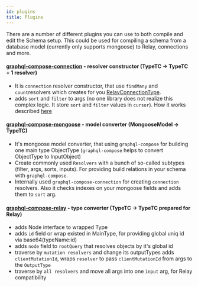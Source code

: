 ```yaml
---
id: plugins
title: Plugins
---
```


There are a number of different plugins you can use to both compile and edit the Schema setup.
This could be used for compiling a schema from a database model (currently only supports mongoose) to Relay, connections and more.

#### [graphql-compose-connection](https://github.com/nodkz/graphql-compose-connection) - resolver constructor (TypeTC -> TypeTC + 1 resolver)

* It is `connection` resolver constructor, that use `findMany` and `count`resolvers which creates for you [RelayConnectionType](https://facebook.github.io/relay/graphql/connections.htm).
* adds `sort` and `filter` to args (no one library does not realize this complex logic. It store `sort` and `filter` values in `cursor`). How it works described [here](https://github.com/RisingStack/graffiti-mongoose/issues/99#issuecomment-234524046)

#### [graphql-compose-mongoose](https://github.com/nodkz/graphql-compose-mongoose) - model converter (MongooseModel -> TypeTC)

* It's mongoose model converter, that using `graphql-compose` for building one main type ObjectType (`graphql-compose` helps to convert ObjectType to InputObject)
* Create commonly used `Resolvers` with a bunch of so-called subtypes (filter, args, sorts, inputs). For providing build relations in your schema with `graphql-compose`.
* Internally used `graphql-compose-connection` for creating `connection` resolvers. Also it checks indexes on your mongoose fields and adds them to `sort` arg.

#### [graphql-compose-relay](https://github.com/nodkz/graphql-compose-relay) - type converter (TypeTC -> TypeTC prepared for Relay)

* adds Node interface to wrapped Type
* adds `id` field or wrap existed in MainType, for providing global uniq id via base64(typeName:id)
* adds `node` field to `rootQuery` that resolves objects by it's global id
* traverse by `mutation resolvers` and change its outputTypes adds `clientMutationId`, wraps `resolver` to pass `clientMutationId` from args to the `OutputType`
* traverse by `all resolvers` and move all args into one `input` arg, for Relay compatibility
